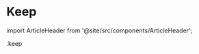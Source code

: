 # Keep


import ArticleHeader from '@site/src/components/ArticleHeader';

<ArticleHeader path="/ml/" updatedAt="2023年12月04日" />


.keep

